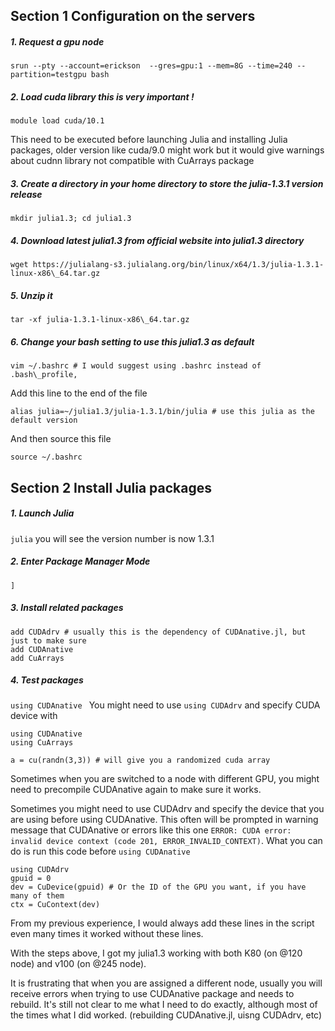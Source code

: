 ## Section 1 Configuration on the servers

##### 1. Request a gpu node

`srun --pty --account=erickson  --gres=gpu:1 --mem=8G --time=240 --partition=testgpu bash`

##### 2. Load cuda library this is very important !
`module load cuda/10.1` 

 This need to be executed before launching Julia and installing Julia packages, older version like cuda/9.0 might work but it would give warnings about cudnn library not compatible with CuArrays package

##### 3. Create a directory in your home directory to store the julia-1.3.1 version release
`mkdir julia1.3;
 cd julia1.3`

##### 4. Download latest julia1.3 from official website into julia1.3 directory
`wget https://julialang-s3.julialang.org/bin/linux/x64/1.3/julia-1.3.1-linux-x86\_64.tar.gz`

##### 5. Unzip it 
`tar -xf julia-1.3.1-linux-x86\_64.tar.gz `

##### 6. Change your bash setting to use this julia1.3 as default

`vim ~/.bashrc # I would suggest using .bashrc instead of .bash\_profile,`

Add this line to the end of the file

`alias julia=~/julia1.3/julia-1.3.1/bin/julia # use this julia as the default version`

And then source this file

`source ~/.bashrc`



## Section 2 Install Julia packages

##### 1. Launch Julia

`julia`     you will see the version  number is now 1.3.1

##### 2.  Enter Package Manager Mode

`]`

##### 3.  Install related packages

```add CUDAdrv
add CUDAdrv # usually this is the dependency of CUDAnative.jl, but just to make sure
add CUDAnative
add CuArrays
```





##### 4. Test packages

`using CUDAnative `  You might need to use `using CUDAdrv`  and specify CUDA device with 

``` 
using CUDAnative
using CuArrays

a = cu(randn(3,3)) # will give you a randomized cuda array
```



Sometimes when you are switched to a node with different GPU, you might need to precompile CUDAnative again to make sure it works.

Sometimes you might need to use CUDAdrv and specify the device that you are using before using CUDAnative. This often will be prompted in warning message that CUDAnative or errors like this one `ERROR: CUDA error: invalid device context (code 201, ERROR_INVALID_CONTEXT)`. What you can do is run this code before `using CUDAnative`

```
using CUDAdrv
gpuid = 0
dev = CuDevice(gpuid) # Or the ID of the GPU you want, if you have many of them
ctx = CuContext(dev)
```

From my previous experience, I would always add these lines in the script even many times it worked without these lines.



With the steps above, I got my julia1.3 working with both K80 (on @120 node) and v100 (on @245 node).

It is frustrating that when you are assigned a different node, usually you will receive errors when trying to use CUDAnative package and needs to rebuild. It's still not clear to me what I need to do exactly, although most of the times what I did worked.  (rebuilding CUDAnative.jl, uisng CUDAdrv, etc)


